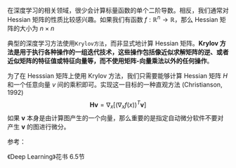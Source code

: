 在深度学习的相关领域，很少会计算标量函数的单个二阶导数。相反，我们通常对 Hessian 矩阵的性质比较感兴趣。如果我们有函数 $f:\mathbb{R}^n\rightarrow\mathbb{R}$，那么 Hessian 矩阵的大小为 $n\times n$ 

典型的深度学习方法使用`Krylov方法`，而非显式地计算 Hessian 矩阵。**Krylov 方法是用于执行各种操作的一组迭代技术，这些操作包括像近似求解矩阵的逆、或者近似矩阵的特征值或特征向量等，而不使用矩阵-向量乘法以外的任何操作**。 

为了在 Hesssian 矩阵上使用 Krylov 方法，我们只需要能够计算 Hessian 矩阵 $H$ 和一个任意向量 $v$ 间的乘积即可。实现这一目标的一种直观方法 (Christianson, 1992)
$$
\boldsymbol{Hv} = \nabla_x[(\nabla_x f(x))^T\boldsymbol{v}]
$$
如果 $\boldsymbol{v}$ 本身是由计算图产生的一个向量，那么重要的是指定自动微分软件不要对产生 $\boldsymbol{v}$ 的图进行微分。  



参考：

《Deep Learning》花书 6.5节